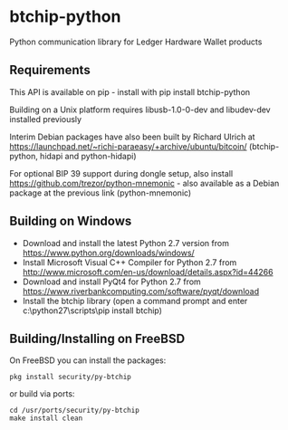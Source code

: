 btchip-python
=============

Python communication library for Ledger Hardware Wallet products  

Requirements
-------------

This API is available on pip - install with pip install btchip-python 

Building on a Unix platform requires libusb-1.0-0-dev and libudev-dev installed previously

Interim Debian packages have also been built by Richard Ulrich at https://launchpad.net/~richi-paraeasy/+archive/ubuntu/bitcoin/ (btchip-python, hidapi and python-hidapi)

For optional BIP 39 support during dongle setup, also install https://github.com/trezor/python-mnemonic - also available as a Debian package at the previous link (python-mnemonic)

Building on Windows
--------------------

  - Download and install the latest Python 2.7 version from https://www.python.org/downloads/windows/
  - Install Microsoft Visual C++ Compiler for Python 2.7 from http://www.microsoft.com/en-us/download/details.aspx?id=44266
  - Download and install PyQt4 for Python 2.7 from https://www.riverbankcomputing.com/software/pyqt/download 
  - Install the btchip library (open a command prompt and enter c:\python27\scripts\pip install btchip)
  
Building/Installing on FreeBSD
------------------------------
  
On FreeBSD you can install the packages:

    pkg install security/py-btchip

or build via ports:

    cd /usr/ports/security/py-btchip
    make install clean

  
